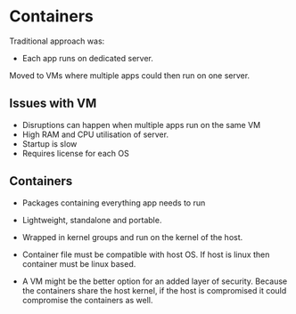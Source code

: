 # Containers
Traditional approach was:
- Each app runs on dedicated server.

Moved to VMs where multiple apps could then run on one server.

## Issues with VM
- Disruptions can happen when multiple apps run on the same VM
- High RAM and CPU utilisation of server.
- Startup is slow
- Requires license for each OS

## Containers
- Packages containing everything app needs to run
- Lightweight, standalone and portable.
- Wrapped in kernel groups and run on the kernel of the host.
- Container file must be compatible with host OS. If host is linux then container must be linux based.

- A VM might be the better option for an added layer of security. Because the containers share the host kernel, if the host is compromised it could compromise the containers as well.